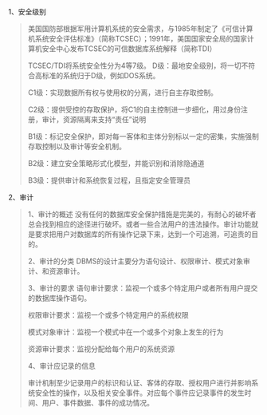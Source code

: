 1、安全级别

> 美国国防部根据军用计算机系统的安全需求，与1985年制定了《可信计算机系统安全评估标准》（简称TCSEC）；1991年，美国国家安全局的国家计算机安全中心发布TCSEC的可信数据库系统解释（简称TDI）
>
> TCSEC/TDI将系统安全性分为4等7级。
> D级：最地安全级别，将一切不符合高标准的系统归于D级，例如DOS系统。
>
> C1级：实现数据所有权与使用权的分离，进行自主存取控制。
>
> C2级：提供受控的存取保护，将C1的自主控制进一步细化，用过身份注册，审计，资源隔离来支持“责任”说明
>
> B1级：标记安全保护，即对每一客体和主体分别标以一定的密集，实施强制存取控制以及审计等安全机制。
>
> B2级：建立安全策略形式化模型，并能识别和消除隐通道
>
> B3级：提供审计和系统恢复过程，且指定安全管理员

2、审计

> 1、审计的概述
> 没有任何的数据库安全保护措施是完美的，有耐心的破坏者总会找到相应的途径进行破坏。或者一些合法用户的违法操作。审计功能就是要求把用户对数据库的所有操作记录下来，达到一个可追溯，可追责的目的。
>
> 2、审计的分类
> DBMS的设计主要分为语句设计、权限审计、模式对象审计、和资源审计。
>
> 3、审计的要求
> 语句审计要求：监视一个或多个特定用户或者所有用户提交的数据库操作语句。
>
> 权限审计要求：监视一个或多个特定用户的系统权限
>
> 模式对象审计：监视一个模式中在一个或多个对象上发生的行为
>
> 资源审计要求：监视分配给每个用户的系统资源
>
> 4、审计应记录的信息
>
> 审计机制至少记录用户的标识和认证、客体的存取、授权用户进行并影响系统安全性的操作，以及相关安全事件。对应每个事件应记录事件的发生时间、用户、事件数据、事件的成功情况。